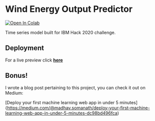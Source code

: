 # Wind Energy Output Predictor

[![Open In Colab](https://colab.research.google.com/assets/colab-badge.svg)](https://colab.research.google.com/github/Madhav-Somanath/Wind-Energy-Predictor/blob/master/Wind%20Energy%20Prediction.ipynb)

Time series model built for IBM Hack 2020 challenge.

## Deployment

For a live preview click **[here](https://windenergypredictor.herokuapp.com/)** 

## Bonus!

I wrote a blog post pertaining to this project, you can check it out on Medium:

[Deploy your first machine learning web app in under 5 minutes]{https://medium.com/@madhav.somanath/deploy-your-first-machine-learning-web-app-in-under-5-minutes-dc98bd496fca)
